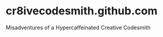 cr8ivecodesmith.github.com
==========================

Misadventures of a Hypercaffeinated Creative Codesmith
